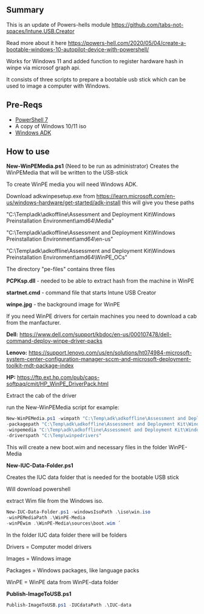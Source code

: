 ## Summary
This is an update of Powers-hells module https://github.com/tabs-not-spaces/Intune.USB.Creator

Read more about it here
https://powers-hell.com/2020/05/04/create-a-bootable-windows-10-autopilot-device-with-powershell/

Works for Windows 11 and added function to register hardware hash in winpe via microsof graph api.

It consists of three scripts to prepare a bootable usb stick which can be used to image a computer with Windows.

## Pre-Reqs

- [PowerShell 7](https://docs.microsoft.com/en-us/powershell/scripting/install/installing-powershell-core-on-windows?view=powershell-7)
- A copy of Windows 10/11 iso
- [Windows ADK](https://learn.microsoft.com/en-us/windows-hardware/get-started/adk-install)

## How to use

**New-WinPEMedia.ps1** (Need to be run as administrator)
Creates the WinPEMedia that will be written to the USB-stick

To create WinPE media you will need Windows ADK.

Download adkwinpesetup.exe from https://learn.microsoft.com/en-us/windows-hardware/get-started/adk-install
this will give you these paths

"C:\Temp\adk\adkoffline\Assessment and Deployment Kit\Windows Preinstallation Environment\amd64\Media"

"C:\Temp\adk\adkoffline\Assessment and Deployment Kit\Windows Preinstallation Environment\amd64\en-us"

"C:\Temp\adk\adkoffline\Assessment and Deployment Kit\Windows Preinstallation Environment\amd64\WinPE_OCs"

The directory "pe-files" contains three files

**PCPKsp.dll** - needed to be able to extract hash from the machine in WinPE

**startnet.cmd** - command file that starts Intune USB Creator

**winpe.jpg** - the background image for WinPE

If you need WinPE drivers for certain machines you need to download a cab from the manfacturer.

**Dell:** https://www.dell.com/support/kbdoc/en-us/000107478/dell-command-deploy-winpe-driver-packs

**Lenovo:** https://support.lenovo.com/us/en/solutions/ht074984-microsoft-system-center-configuration-manager-sccm-and-microsoft-deployment-toolkit-mdt-package-index

**HP:** https://ftp.ext.hp.com/pub/caps-softpaq/cmit/HP_WinPE_DriverPack.html

Extract the cab of the driver

run the New-WinPEMedia script for example:
``` PowerShell
New-WinPEMedia.ps1 -wimpath "C:\Temp\adk\adkoffline\Assessment and Deployment Kit\Windows Preinstallation Environment\amd64\en-us\winpe.wim" ´
-packagepath "C:\Temp\adk\adkoffline\Assessment and Deployment Kit\Windows Preinstallation Environment\amd64\WinPE_OCs" ´
-winpemedia "C:\Temp\adk\adkoffline\Assessment and Deployment Kit\Windows Preinstallation Environment\amd64\Media" ´
-driverspath "C:\Temp\winpedrivers"
```
This will create a new boot.wim and necessary files in the folder WinPE-Media

**New-IUC-Data-Folder.ps1**

Creates the IUC data folder that is needed for the bootable USB stick

Will download powershell

extract Wim file from the Windows iso.

``` PowerShell
New-IUC-Data-Folder.ps1 -windowsIsoPath .\iso\win.iso
-winPEMediaPath .\WinPE-Media
-winPEwim .\WinPE-Media\sources\boot.wim ´
```
In the folder IUC data folder there will be folders

Drivers = Computer model drivers

Images = Windows image

Packages = Windows packages, like language packs

WinPE = WinPE data from WinPE-data folder

**Publish-ImageToUSB.ps1**

``` PowerShell
Publish-ImageToUSB.ps1 -IUCdataPath .\IUC-data
```




